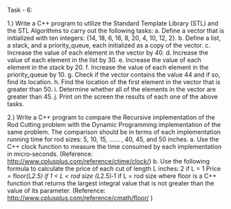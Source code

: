 Task - 6:

1.)  Write a C++ program to utilize the Standard Template Library (STL) and the STL Algorithms to carry out the following tasks:
a. Define a vector that is initialized with ten integers: {14, 18, 6, 16, 8, 20, 4, 10, 12, 2}.
b. Define a list, a stack, and a priority_queue, each initialized as a copy of the vector.
c. Increase the value of each element in the vector by 40.
d. Increase the value of each element in the list by 30.
e. Increase the value of each element in the stack by 20.
f. Increase the value of each element in the priority_queue by 10.
g. Check if the vector contains the value 44 and if so, find its location.
h. Find the location of the first element in the vector that is greater than 50.
i. Determine whether all of the elements in the vector are greater than 45.
j. Print on the screen the results of each one of the above tasks.


2.) Write a C++ program to compare the Recursive implementation of the Rod Cutting problem with the Dynamic Programming implementation of the same problem. The comparison should be in terms of each implementation running time for rod sizes: 5, 10, 15, …… , 40, 45, and 50 inches.
a. Use the C++ clock function to measure the time consumed by each implementation in micro‐seconds. (Reference: http://www.cplusplus.com/reference/ctime/clock/)
b. Use the following formula to calculate the price of each cut of length L inches: 2 if L = 1 Price = floor(L*2.5) if 1 < L < rod size (L*2.5)‐1 if L = rod size where floor is a C++ function that returns the largest integral value that is not greater than the value of its parameter. (Reference: http://www.cplusplus.com/reference/cmath/floor/ )